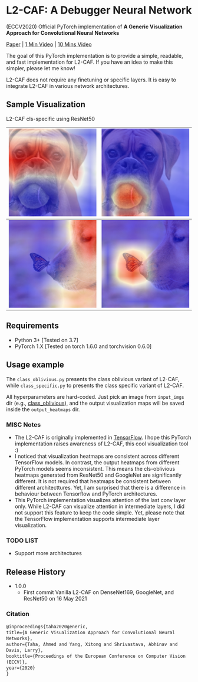 # L2-CAF: A Debugger Neural Network
(ECCV2020) Official PyTorch implementation of **A Generic Visualization Approach for Convolutional Neural Networks**

[Paper](https://arxiv.org/abs/2007.09748) | [1 Min Video](https://youtu.be/W4xaKQlPEl0) | [10 Mins Video](https://youtu.be/Wpw3ewSvnFE)

The goal of this PyTorch implementation is to provide a simple, readable, and fast implementation for L2-CAF. If you have an idea to make this simpler, please let me know!

L2-CAF does not require any finetuning or specific layers. It is easy to integrate L2-CAF in various network architectures. 

## Sample Visualization 
L2-CAF cls-specific using ResNet50

| ![Boxer](./imgs/dog_ball_cls_specific_242_boxer_resnet50.png)    |  ![Tennis Ball](imgs/dog_ball_cls_specific_852_tennis_ball_resnet50.png) |
|---|---|
| ![golden retriever](imgs/dog_butterfly_cls_specific_207_golden_retriever_resnet50.png)  |  ![monarch](./imgs/dog_butterfly_cls_specific_323_monarch_resnet50.png) |

## Requirements

* Python 3+ [Tested on 3.7]
* PyTorch 1.X [Tested on torch 1.6.0 and torchvision 0.6.0]


## Usage example
The `class_oblivious.py` presents the class oblivious variant of L2-CAF, while `class_specific.py` to presents the class specific variant of L2-CAF.

All hyperparameters are hard-coded. Just pick an image from `input_imgs` dir (e.g., [class_oblivious](https://github.com/ahmdtaha/l2_caf_pytorch/blob/448f6e8d71c60006edbd069a3b0025b1eab6a1f5/class_oblivious.py#L25)), and the output visualization maps will be saved inside the `output_heatmaps` dir.



### MISC Notes
* The L2-CAF is originally implemented in [TensorFlow](https://github.com/ahmdtaha/constrained_attention_filter). I hope this PyTorch implementation raises awareness of L2-CAF, this cool visualization tool  :)
* I noticed that visualization heatmaps are consistent across different TensorFlow models. In contrast, the output heatmaps from different PyTorch models seems inconsistent. This means the cls-oblivious heatmaps generated from ResNet50 and GoogleNet are significantly different. It is not required that heatmaps be consistent between different architecttures. Yet, I am surprised that there is a difference in behaviour between Tensorflow and PyTorch architectures.
* This PyTorch implementation visualizes attention of the last conv layer only. While L2-CAF can visualize attention in intermediate layers, I did not support this feature to keep the code simple. Yet, please note that the TensorFlow implementation supports intermediate layer visualization. 

### TODO LIST
* Support more architectures

## Release History
* 1.0.0
    * First commit Vanilla L2-CAF on DenseNet169, GoogleNet, and ResNet50 on 16 May 2021


### Citation
```
@inproceedings{taha2020generic,
title={A Generic Visualization Approach for Convolutional Neural Networks},
author={Taha, Ahmed and Yang, Xitong and Shrivastava, Abhinav and Davis, Larry},
booktitle={Proceedings of the European Conference on Computer Vision (ECCV)},
year={2020}
}
```
